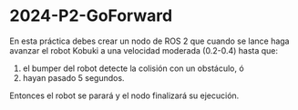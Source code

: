 # 2024-P2-GoForward

En esta práctica debes crear un nodo de ROS 2 que cuando se lance haga avanzar el robot Kobuki a una velocidad moderada (0.2-0.4) hasta que:

1. el bumper del robot detecte la colisión con un obstáculo, ó
2. hayan pasado 5 segundos.

Entonces el robot se parará y el nodo finalizará su ejecución. 
